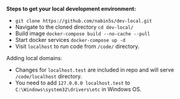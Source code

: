 <strong>Steps to get your local development environment:</strong>

* `git clone https://github.com/nabin5s/dev-local.git`
* Navigate to the cloned directory `cd dev-local/`
* Build image `docker-compose build --no-cache --pull`
* Start docker services `docker-compose up -d`
* Visit `localhost` to run code from `/code/` directory.

Adding local domains:

* Changes for `localhost.test` are included in repo and will serve `/code/localhost` directory.
* You need to add `127.0.0.0 localhost.test` to `C:\Windows\system32\drivers\etc` in Windows OS.
